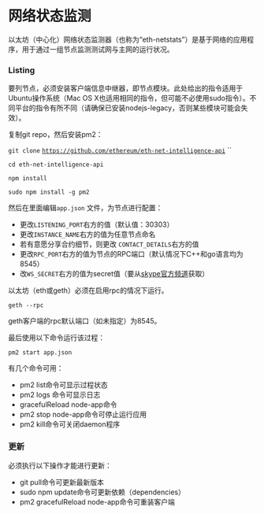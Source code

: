 # 网络状态监测

以太坊（中心化）网络状态监测器（也称为“eth-netstats”）是基于网络的应用程序，用于通过一组节点监测测试网与主网的运行状况。

### Listing

要列节点，必须安装客户端信息中继器，即节点模块。此处给出的指令适用于Ubuntu操作系统（Mac OS X也适用相同的指令，但可能不必使用sudo指令）。不同平台的指令有所不同（请确保已安装nodejs-legacy，否则某些模块可能会失效）。

复制git repo，然后安装pm2：

`git clone` [`https://github.com/ethereum/eth-net-intelligence-api`](https://github.com/ethereum/eth-net-intelligence-api) ``

`cd eth-net-intelligence-api` 

`npm install` 

`sudo npm install -g pm2`

然后在里面编辑`app.json` 文件，为节点进行配置：

* 更改`LISTENING_PORT`右方的值（默认值：30303）
* 更改`INSTANCE_NAME`右方的值为任意节点命名
* 若有意愿分享合约细节，则更改 `CONTACT_DETAILS`右方的值
* 更改`RPC_PORT`右方的值为节点的RPC端口（默认情况下C++和go语言均为8545）
* 改`WS_SECRET`右方的值为secret值（要从[skype官方频道](http://tinyurl.com/ofndjbo)获取）

以太坊（eth或geth）必须在启用rpc的情况下运行。

`geth --rpc`

geth客户端的rpc默认端口（如未指定）为8545。

最后使用以下命令运行该过程：

`pm2 start app.json`

有几个命令可用：

* pm2 list命令可显示过程状态 
* pm2 logs 命令可显示日志  
* gracefulReload node-app命令  
* pm2 stop node-app命令可停止运行应用 
* pm2 kill命令可关闭daemon程序

### 更新

必须执行以下操作才能进行更新：

* git pull命令可更新最新版本 
* sudo npm update命令可更新依赖（dependencies） 
* pm2 gracefulReload node-app命令可重装客户端

